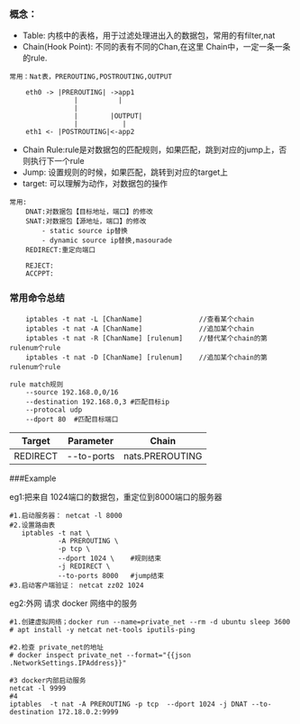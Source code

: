 
### 概念：

* Table: 内核中的表格，用于过滤处理进出入的数据包，常用的有filter,nat
* Chain(Hook Point): 不同的表有不同的Chan,在这里 Chain中，一定一条一条的rule.
```
常用：Nat表，PREROUTING,POSTROUTING,OUTPUT

    eth0 -> |PREROUTING| ->app1
                |          |
                |
                |        |OUTPUT|
                |           |
    eth1 <- |POSTROUTING|<-app2
```
* Chain Rule:rule是对数据包的匹配规则，如果匹配，跳到对应的jump上，否则执行下一个rule
* Jump: 设置规则的时候，如果匹配，跳转到对应的target上
* target: 可以理解为动作，对数据包的操作
```
常用:
    DNAT:对数据包【目标地址，端口】的修改
    SNAT:对数据包【源地址，端口】的修改
        - static source ip替换
        - dynamic source ip替换,masourade
    REDIRECT:重定向端口

    REJECT:
    ACCPPT:
```


### 常用命令总结
```
    iptables -t nat -L [ChanName]              //查看某个chain
    iptables -t nat -A [ChanName]              //追加某个chain
    iptables -t nat -R [ChanName] [rulenum]    //替代某个chain的第rulenum个rule
    iptables -t nat -D [ChanName] [rulenum]    //追加某个chain的第rulenum个rule
```


```
rule match规则
    --source 192.168.0,0/16
    --destination 192.168.0,3 #匹配目标ip
    --protocal udp
    --dport 80  #匹配目标端口
```

| Target | Parameter | Chain |
| - | - | - |
|REDIRECT|--to-ports| nats.PREROUTING



###Example

eg1:把来自 1024端口的数据包，重定位到8000端口的服务器
```
#1.启动服务器： netcat -l 8000
#2.设置路由表
   iptables -t nat \ 
            -A PREROUTING \
            -p tcp \
            --dport 1024 \    #规则结束
            -j REDIRECT \
            --to-ports 8000   #jump结束
#3.启动客户端验证： netcat zz02 1024
```

eg2:外网 请求 docker 网络中的服务

```
#1.创建虚拟网络；docker run --name=private_net --rm -d ubuntu sleep 3600 
# apt install -y netcat net-tools iputils-ping

#2.检查 private_net的地址
# docker inspect private_net --format="{{json .NetworkSettings.IPAddress}}"

#3 docker内部启动服务
netcat -l 9999
#4
iptables  -t nat -A PREROUTING -p tcp  --dport 1024 -j DNAT --to-destination 172.18.0.2:9999

```
